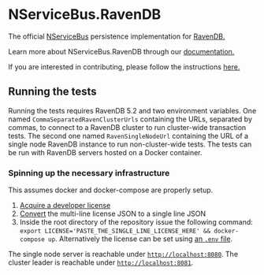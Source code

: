 # NServiceBus.RavenDB

The official [NServiceBus](https://github.com/Particular/NServiceBus) persistence implementation for [RavenDB.](https://ravendb.net/)

Learn more about NServiceBus.RavenDB through our [documentation.](http://docs.particular.net/nservicebus/ravendb/)

If you are interested in contributing, please follow the instructions [here.](https://github.com/Particular/NServiceBus/blob/develop/CONTRIBUTING.md)

## Running the tests

Running the tests requires RavenDB 5.2 and two environment variables. One named `CommaSeparatedRavenClusterUrls` containing the URLs, separated by commas, to connect to a RavenDB cluster to run cluster-wide transaction tests. The second one named `RavenSingleNodeUrl` containing the URL of a single node RavenDB instance to run non-cluster-wide tests. The tests can be run with RavenDB servers hosted on a Docker container.

### Spinning up the necessary infrastructure

This assumes docker and docker-compose are properly setup.

1. [Acquire a developer license](https://ravendb.net/license/request/dev)
1. [Convert](https://tools.knowledgewalls.com/online-multiline-to-single-line-converter) the multi-line license JSON to a single line JSON
1. Inside the root directory of the repository issue the following command: `export LICENSE='PASTE_THE_SINGLE_LINE_LICENSE_HERE' && docker-compose up`. Alternatively the license can be set using [an `.env` file](https://docs.docker.com/compose/environment-variables/).

The single node server is reachable under [`http://localhost:8080`](http://localhost:8080). The cluster leader is reachable under [`http://localhost:8081`](http://localhost:8081).
